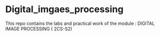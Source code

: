 # Digital_imgaes_processing
This repo contains the labs and practical work of the module : DIGITAL IMAGE PROCESSING ( 2CS-S2)
